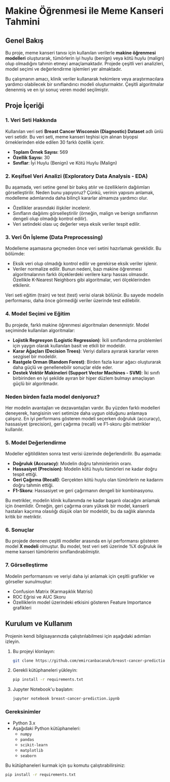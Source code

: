 # Makine Öğrenmesi ile Meme Kanseri Tahmini

## Genel Bakış
Bu proje, meme kanseri tanısı için kullanılan verilerle **makine öğrenmesi modelleri** oluşturarak, tümörlerin iyi huylu (benign) veya kötü huylu (malign) olup olmadığını tahmin etmeyi amaçlamaktadır. Projede çeşitli veri analizleri, model seçimi ve değerlendirme işlemleri yer almaktadır.

Bu çalışmanın amacı, klinik veriler kullanarak hekimlere veya araştırmacılara yardımcı olabilecek bir sınıflandırıcı modeli oluşturmaktır. Çeşitli algoritmalar denenmiş ve en iyi sonuç veren model seçilmiştir.

## Proje İçeriği
### 1. Veri Seti Hakkında
Kullanılan veri seti **Breast Cancer Wisconsin (Diagnostic) Dataset** adlı ünlü veri setidir. Bu veri seti, meme kanseri teşhisi için alınan biyopsi örneklerinden elde edilen 30 farklı özellik içerir.

- **Toplam Örnek Sayısı**: 569
- **Özellik Sayısı**: 30
- **Sınıflar**: İyi Huylu (Benign) ve Kötü Huylu (Malign)

### 2. Keşifsel Veri Analizi (Exploratory Data Analysis - EDA)
Bu aşamada, veri setine genel bir bakış atılır ve özelliklerin dağılımları görselleştirilir. Neden bunu yapıyoruz? Çünkü, verinin yapısını anlamak, modelleme adımlarında daha bilinçli kararlar almamıza yardımcı olur.

- Özellikler arasındaki ilişkiler incelenir.
- Sınıfların dağılımı görselleştirilir (örneğin, malign ve benign sınıflarının dengeli olup olmadığı kontrol edilir).
- Veri setindeki olası uç değerler veya eksik veriler tespit edilir.

### 3. Veri Ön İşleme (Data Preprocessing)
Modelleme aşamasına geçmeden önce veri setini hazırlamak gereklidir. Bu bölümde:
- Eksik veri olup olmadığı kontrol edilir ve gerekirse eksik veriler işlenir.
- Veriler normalize edilir. Bunun nedeni, bazı makine öğrenmesi algoritmalarının farklı ölçeklerdeki verilere karşı hassas olmasıdır. Özellikle K-Nearest Neighbors gibi algoritmalar, veri ölçeklerinden etkilenir.

Veri seti eğitim (train) ve test (test) verisi olarak bölünür. Bu sayede modelin performansı, daha önce görmediği veriler üzerinde test edilebilir.

### 4. Model Seçimi ve Eğitim
Bu projede, farklı makine öğrenmesi algoritmaları denenmiştir. Model seçiminde kullanılan algoritmalar:
- **Lojistik Regresyon (Logistic Regression)**: İkili sınıflandırma problemleri için yaygın olarak kullanılan basit ve etkili bir modeldir.
- **Karar Ağaçları (Decision Trees)**: Veriyi dallara ayırarak kararlar veren sezgisel bir modeldir.
- **Rastgele Orman (Random Forest)**: Birden fazla karar ağacı oluşturarak daha güçlü ve genellenebilir sonuçlar elde eder.
- **Destek Vektör Makineleri (Support Vector Machines - SVM)**: İki sınıfı birbirinden en iyi şekilde ayıran bir hiper düzlem bulmayı amaçlayan güçlü bir algoritmadır.

### Neden birden fazla model deniyoruz?
Her modelin avantajları ve dezavantajları vardır. Bu yüzden farklı modelleri deneyerek, hangisinin veri setimize daha uygun olduğunu anlamaya çalışırız. En iyi performans gösteren modeli seçerken doğruluk (accuracy), hassasiyet (precision), geri çağırma (recall) ve F1-skoru gibi metrikler kullanılır.

### 5. Model Değerlendirme
Modeller eğitildikten sonra test verisi üzerinde değerlendirilir. Bu aşamada:
- **Doğruluk (Accuracy)**: Modelin doğru tahminlerinin oranı.
- **Hassasiyet (Precision)**: Modelin kötü huylu tümörleri ne kadar doğru tespit ettiği.
- **Geri Çağırma (Recall)**: Gerçekten kötü huylu olan tümörlerin ne kadarını doğru tahmin ettiği.
- **F1-Skoru**: Hassasiyet ve geri çağırmanın dengeli bir kombinasyonu.

Bu metrikler, modelin klinik kullanımda ne kadar başarılı olacağını anlamak için önemlidir. Örneğin, geri çağırma oranı yüksek bir model, kanserli hastaları kaçırma olasılığı düşük olan bir modeldir, bu da sağlık alanında kritik bir metriktir.

### 6. Sonuçlar
Bu projede denenen çeşitli modeller arasında en iyi performansı gösteren model **X modeli** olmuştur. Bu model, test veri seti üzerinde %X doğruluk ile meme kanseri tümörlerini sınıflandırabilmiştir.

### 7. Görselleştirme
Modelin performansını ve veriyi daha iyi anlamak için çeşitli grafikler ve görseller sunulmuştur:
- Confusion Matrix (Karmaşıklık Matrisi)
- ROC Eğrisi ve AUC Skoru
- Özelliklerin model üzerindeki etkisini gösteren Feature Importance grafikleri

## Kurulum ve Kullanım
Projenin kendi bilgisayarınızda çalıştırılabilmesi için aşağıdaki adımları izleyin.

1. Bu projeyi klonlayın:
    ```bash
    git clone https://github.com/emircanbacanak/breast-cancer-prediction.git
    ```
2. Gerekli kütüphaneleri yükleyin:
    ```bash
    pip install -r requirements.txt
    ```
3. Jupyter Notebook'u başlatın:
    ```bash
    jupyter notebook breast-cancer-prediction.ipynb
    ```

### Gereksinimler
- Python 3.x
- Aşağıdaki Python kütüphaneleri:
    - `numpy`
    - `pandas`
    - `scikit-learn`
    - `matplotlib`
    - `seaborn`

Bu kütüphaneleri kurmak için şu komutu çalıştırabilirsiniz:
```bash
pip install -r requirements.txt
```
